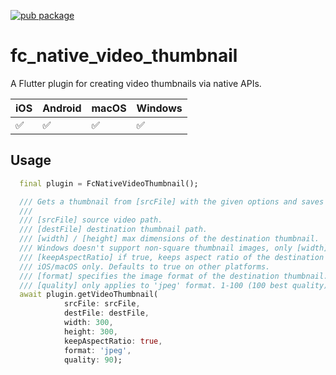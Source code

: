 [![pub package](https://img.shields.io/pub/v/fc_native_video_thumbnail.svg)](https://pub.dev/packages/fc_native_video_thumbnail)

# fc_native_video_thumbnail

A Flutter plugin for creating video thumbnails via native APIs.

| iOS | Android | macOS | Windows |
| --- | ------- | ----- | ------- |
| ✅  | ✅      | ✅    | ✅      |

## Usage

```dart
  final plugin = FcNativeVideoThumbnail();

  /// Gets a thumbnail from [srcFile] with the given options and saves it to [destFile].
  ///
  /// [srcFile] source video path.
  /// [destFile] destination thumbnail path.
  /// [width] / [height] max dimensions of the destination thumbnail.
  /// Windows doesn't support non-square thumbnail images, only [width] is used in Windows, resulting in a [width]x[width] thumbnail.
  /// [keepAspectRatio] if true, keeps aspect ratio of the destination thumbnail.
  /// iOS/macOS only. Defaults to true on other platforms.
  /// [format] specifies the image format of the destination thumbnail. 'png' or 'jpeg'. Defaults to null(auto).
  /// [quality] only applies to 'jpeg' format. 1-100 (100 best quality).
  await plugin.getVideoThumbnail(
            srcFile: srcFile,
            destFile: destFile,
            width: 300,
            height: 300,
            keepAspectRatio: true,
            format: 'jpeg',
            quality: 90);
```
